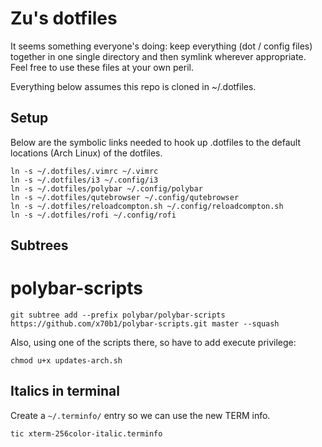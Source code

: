 # Zu's dotfiles 
It seems something everyone's doing: keep everything (dot / config files) together in one single directory and then symlink wherever appropriate. Feel free to use these files at your own peril. 

Everything below assumes this repo is cloned in ~/.dotfiles. 

## Setup

Below are the symbolic links needed to hook up .dotfiles to the default locations (Arch Linux) of the dotfiles.

```
ln -s ~/.dotfiles/.vimrc ~/.vimrc
ln -s ~/.dotfiles/i3 ~/.config/i3
ln -s ~/.dotfiles/polybar ~/.config/polybar
ln -s ~/.dotfiles/qutebrowser ~/.config/qutebrowser
ln -s ~/.dotfiles/reloadcompton.sh ~/.config/reloadcompton.sh
ln -s ~/.dotfiles/rofi ~/.config/rofi
```

## Subtrees

# polybar-scripts
```
git subtree add --prefix polybar/polybar-scripts https://github.com/x70b1/polybar-scripts.git master --squash
```

Also, using one of the scripts there, so have to add execute privilege:
```
chmod u+x updates-arch.sh
```

## Italics in terminal

Create a `~/.terminfo/` entry so we can use the new TERM info.
```
tic xterm-256color-italic.terminfo
```
